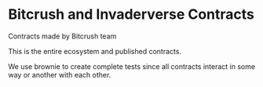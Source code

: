 # Bitcrush and Invaderverse Contracts
Contracts made by Bitcrush team

This is the entire ecosystem and published contracts.

We use brownie to create complete tests since all contracts interact in some way or another with each other.
